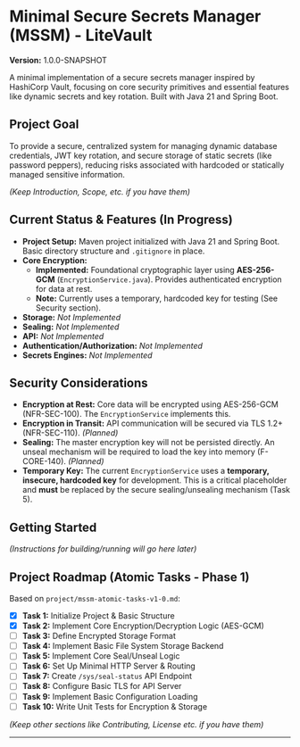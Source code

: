 # Minimal Secure Secrets Manager (MSSM) - LiteVault

**Version:** 1.0.0-SNAPSHOT

A minimal implementation of a secure secrets manager inspired by HashiCorp Vault, focusing on core security primitives and essential features like dynamic secrets and key rotation. Built with Java 21 and Spring Boot.

## Project Goal

To provide a secure, centralized system for managing dynamic database credentials, JWT key rotation, and secure storage of static secrets (like password peppers), reducing risks associated with hardcoded or statically managed sensitive information.

*(Keep Introduction, Scope, etc. if you have them)*

## Current Status & Features (In Progress)

- **Project Setup:** Maven project initialized with Java 21 and Spring Boot. Basic directory structure and `.gitignore` in place.
- **Core Encryption:**
    - **Implemented:** Foundational cryptographic layer using **AES-256-GCM** (`EncryptionService.java`). Provides authenticated encryption for data at rest.
    - **Note:** Currently uses a temporary, hardcoded key for testing (See Security section).
- **Storage:** *Not Implemented*
- **Sealing:** *Not Implemented*
- **API:** *Not Implemented*
- **Authentication/Authorization:** *Not Implemented*
- **Secrets Engines:** *Not Implemented*

## Security Considerations

- **Encryption at Rest:** Core data will be encrypted using AES-256-GCM (NFR-SEC-100). The `EncryptionService` implements this.
- **Encryption in Transit:** API communication will be secured via TLS 1.2+ (NFR-SEC-110). *(Planned)*
- **Sealing:** The master encryption key will not be persisted directly. An unseal mechanism will be required to load the key into memory (F-CORE-140). *(Planned)*
- **Temporary Key:** The current `EncryptionService` uses a **temporary, insecure, hardcoded key** for development. This is a critical placeholder and **must** be replaced by the secure sealing/unsealing mechanism (Task 5).

## Getting Started

*(Instructions for building/running will go here later)*

## Project Roadmap (Atomic Tasks - Phase 1)

Based on `project/mssm-atomic-tasks-v1-0.md`:

- [x] **Task 1:** Initialize Project & Basic Structure
- [x] **Task 2:** Implement Core Encryption/Decryption Logic (AES-GCM)
- [ ] **Task 3:** Define Encrypted Storage Format
- [ ] **Task 4:** Implement Basic File System Storage Backend
- [ ] **Task 5:** Implement Core Seal/Unseal Logic
- [ ] **Task 6:** Set Up Minimal HTTP Server & Routing
- [ ] **Task 7:** Create `/sys/seal-status` API Endpoint
- [ ] **Task 8:** Configure Basic TLS for API Server
- [ ] **Task 9:** Implement Basic Configuration Loading
- [ ] **Task 10:** Write Unit Tests for Encryption & Storage

*(Keep other sections like Contributing, License etc. if you have them)*

---